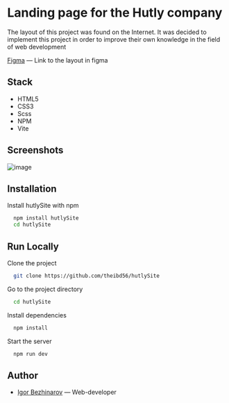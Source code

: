 # Landing page for the Hutly company
The layout of this project was found on the Internet. It was decided to implement this project in order to improve their own knowledge in the field of web development

[Figma](https://www.figma.com/design/NkjSxQJfjplQvCJN1p52fI/Real-estate-Landing-page-UI-Kit-(Community)?m=auto&t=qnzOMCo6cf4klKWa-6) — Link to the layout in figma

## Stack
- HTML5
- CSS3
- Scss
- NPM
- Vite

## Screenshots
![image](https://github.com/theibd56/hutlySite/assets/84173880/ceb4f491-218d-4b46-b77a-decd78642ff6)


## Installation
Install hutlySite with npm
```bash
  npm install hutlySite
  cd hutlySite
```
    
## Run Locally
Clone the project
```bash
  git clone https://github.com/theibd56/hutlySite
```
Go to the project directory
```bash
  cd hutlySite
```
Install dependencies
```bash
  npm install
```
Start the server
```bash
  npm run dev
```



## Author
- [Igor Bezhinarov](https://t.me/theibd56) — Web-developer
